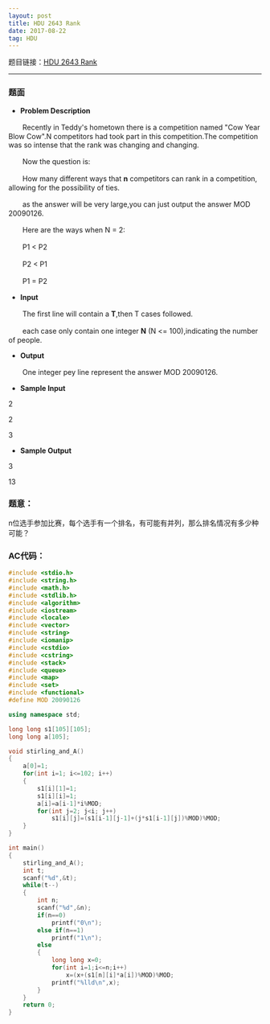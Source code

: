 ```yaml
---
layout: post
title: HDU 2643 Rank
date: 2017-08-22 
tag: HDU
---
```


题目链接：[HDU 2643 Rank](http://acm.hdu.edu.cn/showproblem.php?pid=2643)

-------------------
### 题面
* **Problem Description**

　　Recently in Teddy's hometown there is a competition named "Cow Year Blow Cow".N competitors had took part in this competition.The competition was so intense that the rank was changing and changing. 

　　Now the question is: 

　　How many different ways that **n** competitors can rank in a competition, allowing for the possibility of ties. 

　　as the answer will be very large,you can just output the answer MOD 20090126. 

　　Here are the ways when N = 2:

　　P1 < P2 
    
　　P2 < P1 
    
　　P1 = P2 

* **Input**

　　The first line will contain a **T**,then T cases followed. 

　　each case only contain one integer **N** (N <= 100),indicating the number of people.

* **Output**

　　One integer pey line represent the answer MOD 20090126.

* **Sample Input**

2

2

3

* **Sample Output**

3

13

### 题意：

n位选手参加比赛，每个选手有一个排名，有可能有并列，那么排名情况有多少种可能？ 

### AC代码：
``` c++
#include <stdio.h>
#include <string.h>
#include <math.h>
#include <stdlib.h>
#include <algorithm>
#include <iostream>
#include <locale>
#include <vector>
#include <string>
#include <iomanip>
#include <cstdio>
#include <cstring>
#include <stack>
#include <queue>
#include <map>
#include <set>
#include <functional>
#define MOD 20090126

using namespace std;

long long s1[105][105];
long long a[105];

void stirling_and_A()
{
    a[0]=1;
    for(int i=1; i<=102; i++)
    {
        s1[i][1]=1;
        s1[i][i]=1;
        a[i]=a[i-1]*i%MOD;
        for(int j=2; j<i; j++)
            s1[i][j]=(s1[i-1][j-1]+(j*s1[i-1][j])%MOD)%MOD;
    }
}

int main()
{
    stirling_and_A();
    int t;
    scanf("%d",&t);
    while(t--)
    {
        int n;
        scanf("%d",&n);
        if(n==0)
            printf("0\n");
        else if(n==1)
            printf("1\n");
        else
        {
            long long x=0;
            for(int i=1;i<=n;i++)
                x=(x+(s1[n][i]*a[i])%MOD)%MOD;
            printf("%lld\n",x);
        }
    }
    return 0;
}
```

